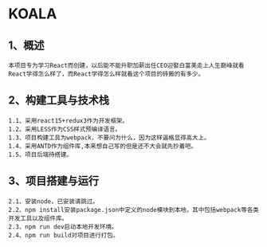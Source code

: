 KOALA
=====
1、概述
-------------------
    本项目专为学习React而创建，以后能不能升职加薪出任CEO迎娶白富美走上人生巅峰就看React学得怎么样了，而React学得怎么样就看这个项目的砖搬的有多少。

2、构建工具与技术栈
-------------------
    1.1、采用react15+redux3作为开发框架。
    1.2、采用LESS作为CSS样式预编译语言。
    1.3、项目构建工具为webpack，不要问为什么，因为这样逼格显得高大上。
    1.4、采用ANTD作为组件库,本来想自己写的但是还不大会就先抄着吧。
    1.5、项目后端待搭建。

3、项目搭建与运行
-----------------
    2.1、安装node，已安装请跳过。
    2.2、npm install安装package.json中定义的node模块到本地，其中包括webpack等各类开发工具以及组件库。
    2.3、npm run dev启动本地开发环境。
    2.4、npm run build对项目进行打包。